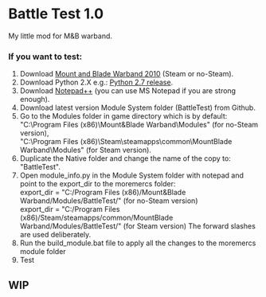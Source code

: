 # Battle Test 1.0

My little mod for M&B warband.

### If you want to test:
1. Download [Mount and Blade Warband 2010](https://g.co/kgs/uU8ghfh) (Steam or no-Steam).
2. Download Python 2.X e.g.: [Python 2.7 release](https://www.python.org/download/releases/2.7/).
3. Download [Notepad++](https://notepad-plus-plus.org/downloads/) (you can use MS Notepad if you are strong enough).
4. Download latest version Module System folder (BattleTest) from Github.
5. Go to the Modules folder in game directory which is by default:  
   "C:\Program Files (x86)\Mount&Blade Warband\Modules\" (for no-Steam version),  
   "C:\Program Files (x86)\Steam\steamapps\common\MountBlade Warband\Modules" (for Steam version).
6. Duplicate the Native folder and change the name of the copy to: "BattleTest".
7. Open module_info.py in the Module System folder with notepad and point to the export_dir to the moremercs folder:  
   export_dir = "C:/Program Files (x86)/Mount&Blade Warband/Modules/BattleTest/" (for no-Steam version)  
   export_dir = "C:/Program Files (x86)/Steam/steamapps/common/MountBlade Warband/Modules/BattleTest/" (for Steam version)
   The forward slashes are used deliberately.
9. Run the build_module.bat file to apply all the changes to the moremercs module folder
10. Test

   ## WIP
